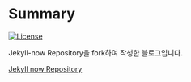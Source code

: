 # Summary
[![License](https://img.shields.io/github/license/mashape/apistatus.svg)]()

Jekyll-now Repository을 fork하여 작성한 블로그입니다.

[Jekyll now Repository](https://github.com/barryclark/jekyll-now)

<!--
## Domain

- [http://thdev.tech](http://thdev.tech)
- [http://taehwandev.github.io](http://taehwandev.github.io)

## Contacts
E-mail : [taehwan@thdev.tech](mailto:taehwan@thdev.tech)

## License

The MIT License (MIT)

Copyright (c) 2015 Barry Clark

Permission is hereby granted, free of charge, to any person obtaining a copy of
this software and associated documentation files (the "Software"), to deal in
the Software without restriction, including without limitation the rights to
use, copy, modify, merge, publish, distribute, sublicense, and/or sell copies of
the Software, and to permit persons to whom the Software is furnished to do so,
subject to the following conditions:

The above copyright notice and this permission notice shall be included in all
copies or substantial portions of the Software.

THE SOFTWARE IS PROVIDED "AS IS", WITHOUT WARRANTY OF ANY KIND, EXPRESS OR
IMPLIED, INCLUDING BUT NOT LIMITED TO THE WARRANTIES OF MERCHANTABILITY, FITNESS
FOR A PARTICULAR PURPOSE AND NONINFRINGEMENT. IN NO EVENT SHALL THE AUTHORS OR
COPYRIGHT HOLDERS BE LIABLE FOR ANY CLAIM, DAMAGES OR OTHER LIABILITY, WHETHER
IN AN ACTION OF CONTRACT, TORT OR OTHERWISE, ARISING FROM, OUT OF OR IN
CONNECTION WITH THE SOFTWARE OR THE USE OR OTHER DEALINGS IN THE SOFTWARE.
-->
